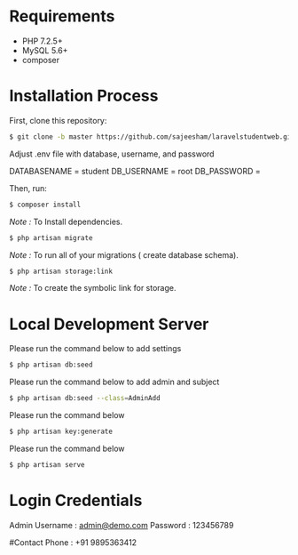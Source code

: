 # Requirements

* PHP 7.2.5+
* MySQL 5.6+
* composer

# Installation Process


First, clone this repository:

```bash
$ git clone -b master https://github.com/sajeesham/laravelstudentweb.git
```
Adjust .env file with database, username, and password

DATABASENAME = student
DB_USERNAME = root
DB_PASSWORD =


Then, run:

```bash
$ composer install
```

_Note :_ To Install dependencies.


```bash
$ php artisan migrate
```

_Note :_ To run all of your migrations ( create database schema).


```bash
$ php artisan storage:link
```

_Note :_ To create the symbolic link for storage.


# Local Development Server

Please run the command below to add settings

```bash
$ php artisan db:seed
```

Please run the command below to add admin and subject

```bash
$ php artisan db:seed --class=AdminAdd
```

Please run the command below
```bash
$ php artisan key:generate
```

Please run the command below
```bash
$ php artisan serve
```

# Login Credentials
Admin 
Username : admin@demo.com
Password : 123456789

#Contact
Phone : +91 9895363412

